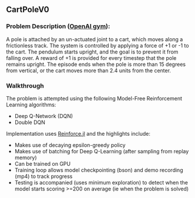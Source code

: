 ## CartPoleV0

### Problem Description ([OpenAI gym](https://gym.openai.com/envs/CartPole-v0/)):
A pole is attached by an un-actuated joint to a cart, which moves along a frictionless track. The system is controlled by applying a force of +1 or -1 to the cart. The pendulum starts upright, and the goal is to prevent it from falling over. A reward of +1 is provided for every timestep that the pole remains upright. The episode ends when the pole is more than 15 degrees from vertical, or the cart moves more than 2.4 units from the center.

### Walkthrough
The problem is attempted using the following Model-Free Reinforcement Learning algorithms:
- Deep Q-Network (DQN)
- Double DQN

Implementation uses [Reinforce.jl](https://github.com/JuliaML/Reinforce.jl) and the highlights include:
- Makes use of decaying epsilon-greedy policy
- Makes use of batching for Deep Q-Learning (after sampling from replay memory)
- Can be trained on GPU
- Training loop allows model checkpointing (bson) and demo recording (mp4) to track progress
- Testing is accompanied (uses minimum exploration) to detect when the model starts scoring >=200 on average (ie when the problem is solved)